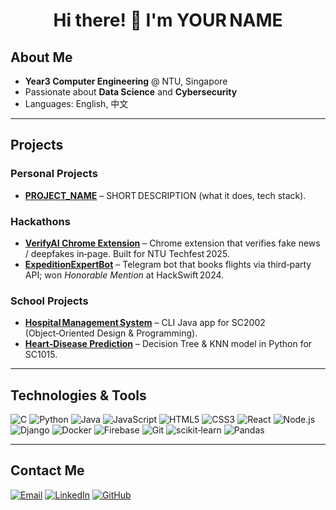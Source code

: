 <!-- profile README for skyphius88 -->
<h1 align="center">Hi there! 👋 I'm YOUR NAME</h1>

## About Me
- **Year3 Computer Engineering** @ NTU, Singapore  
- Passionate about **Data Science** and **Cybersecurity**  
- Languages: English, 中文  

---

## Projects

### Personal Projects
- **[PROJECT_NAME](PROJECT_LINK)** – SHORT DESCRIPTION (what it does, tech stack).

### Hackathons
- **[VerifyAI Chrome Extension](REPO_LINK)** – Chrome extension that verifies fake news / deepfakes in‑page. Built for NTU Techfest 2025.  
- **[ExpeditionExpertBot](REPO_LINK)** – Telegram bot that books flights via third‑party API; won *Honorable Mention* at HackSwift 2024.

### School Projects
- **[Hospital Management System](REPO_LINK)** – CLI Java app for SC2002 (Object‑Oriented Design & Programming).  
- **[Heart‑Disease Prediction](REPO_LINK)** – Decision Tree & KNN model in Python for SC1015.

---

## Technologies & Tools
![C](https://img.shields.io/badge/-C-00599C?style=flat&logo=c)
![Python](https://img.shields.io/badge/-Python-3776AB?style=flat&logo=python&logoColor=white)
![Java](https://img.shields.io/badge/-Java-007396?style=flat&logo=openjdk&logoColor=white)
![JavaScript](https://img.shields.io/badge/-JavaScript-F7DF1E?style=flat&logo=javascript&logoColor=black)
![HTML5](https://img.shields.io/badge/-HTML5-E34F26?style=flat&logo=html5&logoColor=white)
![CSS3](https://img.shields.io/badge/-CSS3-1572B6?style=flat&logo=css3&logoColor=white)
![React](https://img.shields.io/badge/-React-20232A?style=flat&logo=react&logoColor=61DAFB)
![Node.js](https://img.shields.io/badge/-Node.js-339933?style=flat&logo=node.js&logoColor=white)
![Django](https://img.shields.io/badge/-Django-092E20?style=flat&logo=django&logoColor=white)
![Docker](https://img.shields.io/badge/-Docker-2496ED?style=flat&logo=docker&logoColor=white)
![Firebase](https://img.shields.io/badge/-Firebase-FFCA28?style=flat&logo=firebase&logoColor=black)
![Git](https://img.shields.io/badge/-Git-F05032?style=flat&logo=git&logoColor=white)
![scikit‑learn](https://img.shields.io/badge/-scikit--learn-F7931E?style=flat&logo=scikit-learn&logoColor=white)
![Pandas](https://img.shields.io/badge/-Pandas-150458?style=flat&logo=pandas)

---

## Contact Me
[![Email](https://img.shields.io/badge/-Email-D14836?style=for-the-badge&logo=gmail&logoColor=white)](mailto:trevyend.d@icloud.com)
[![LinkedIn](https://img.shields.io/badge/-LinkedIn-0A66C2?style=for-the-badge&logo=linkedin&logoColor=white)](https://linkedin.com/in/trevyen/)
[![GitHub](https://img.shields.io/badge/-GitHub-181717?style=for-the-badge&logo=github&logoColor=white)](https://github.com/skyphius88)

<!--
**Skyphius88/skyphius88** is a ✨ _special_ ✨ repository because its `README.md` (this file) appears on your GitHub profile.

Here are some ideas to get you started:

- 🔭 I’m currently working on ...
- 🌱 I’m currently learning ...
- 👯 I’m looking to collaborate on ...
- 🤔 I’m looking for help with ...
- 💬 Ask me about ...
- 📫 How to reach me: ...
- 😄 Pronouns: ...
- ⚡ Fun fact: ...
-->

